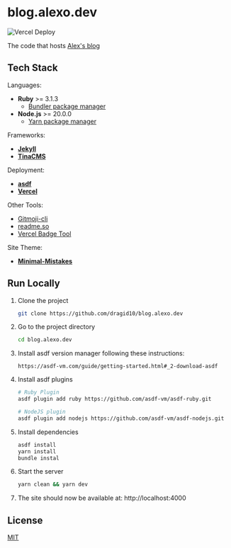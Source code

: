 
# blog.alexo.dev

![Vercel Deploy](https://therealsujitk-vercel-badge.vercel.app/?app=blog-alexo-dev&style=flat-square)

The code that hosts [Alex's blog](https://blog.alexo.dev)

## Tech Stack

Languages:

- **Ruby**      >= 3.1.3
  - [Bundler package manager](https://bundler.io/)
- **Node.js**   >= 20.0.0
  - [Yarn package manager](https://yarnpkg.com/)

Frameworks:

- [**Jekyll**](https://jekyllrb.com/)
- [**TinaCMS**](https://tina.io/)

Deployment:

- [**asdf**](https://asdf-vm.com/)
- [**Vercel**](https://vercel.com/)

Other Tools:

- [Gitmoji-cli](https://github.com/carloscuesta/gitmoji-cli)
- [readme.so](https://readme.so/)
- [Vercel Badge Tool](https://therealsujitk-vercel-badge.vercel.app/)

Site Theme:

- [**Minimal-Mistakes**](https://github.com/mmistakes/minimal-mistakes)

## Run Locally

1. Clone the project

    ```bash
    git clone https://github.com/dragid10/blog.alexo.dev
    ```

1. Go to the project directory

    ```bash
    cd blog.alexo.dev
    ```

1. Install asdf version manager following these instructions:

    ```plain
    https://asdf-vm.com/guide/getting-started.html#_2-download-asdf
    ```

1. Install asdf plugins

    ```bash
    # Ruby Plugin
    asdf plugin add ruby https://github.com/asdf-vm/asdf-ruby.git

    # NodeJS plugin
    asdf plugin add nodejs https://github.com/asdf-vm/asdf-nodejs.git
    ```

1. Install dependencies

    ```bash
    asdf install
    yarn install
    bundle instal
    ```

1. Start the server

    ```bash
    yarn clean && yarn dev
    ```

1. The site should now be available at: http://localhost:4000

## License

[MIT](https://choosealicense.com/licenses/mit/)
